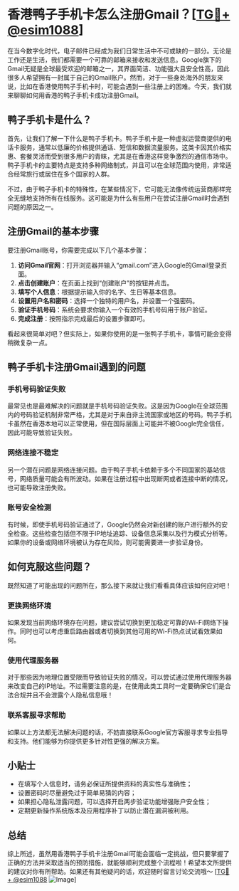 # 香港鸭子手机卡怎么注册Gmail？[[TG💪+ @esim1088](https://t.me/s/esim1088)]

在当今数字化时代，电子邮件已经成为我们日常生活中不可或缺的一部分。无论是工作还是生活，我们都需要一个可靠的邮箱来接收和发送信息。Google旗下的Gmail无疑是全球最受欢迎的邮箱之一，其界面简洁、功能强大且安全性高，因此很多人希望拥有一封属于自己的Gmail账户。然而，对于一些身处海外的朋友来说，比如在香港使用鸭子手机卡时，可能会遇到一些注册上的困难。今天，我们就来聊聊如何用香港的鸭子手机卡成功注册Gmail。

## 鸭子手机卡是什么？

首先，让我们了解一下什么是鸭子手机卡。鸭子手机卡是一种虚拟运营商提供的电话卡服务，通常以低廉的价格提供通话、短信和数据流量服务。这类卡因其价格实惠、套餐灵活而受到很多用户的青睐，尤其是在香港这样竞争激烈的通信市场中。鸭子手机卡的主要特点是支持多种网络制式，并且可以在全球范围内使用，非常适合经常旅行或居住在多个国家的人群。

不过，由于鸭子手机卡的特殊性，在某些情况下，它可能无法像传统运营商那样完全无缝地支持所有在线服务。这可能是为什么有些用户在尝试注册Gmail时会遇到问题的原因之一。

## 注册Gmail的基本步骤

要注册Gmail账号，你需要完成以下几个基本步骤：

1. **访问Gmail官网**：打开浏览器并输入“gmail.com”进入Google的Gmail登录页面。
2. **点击创建账户**：在页面上找到“创建账户”的按钮并点击。
3. **填写个人信息**：根据提示输入你的名字、生日等基本信息。
4. **设置用户名和密码**：选择一个独特的用户名，并设置一个强密码。
5. **验证手机号码**：系统会要求你输入一个有效的手机号码用于账户验证。
6. **完成注册**：按照指示完成最后的设置步骤即可。

看起来很简单对吧？但实际上，如果你使用的是一张鸭子手机卡，事情可能会变得稍微复杂一点。

## 鸭子手机卡注册Gmail遇到的问题

### 手机号码验证失败

最常见也是最难解决的问题就是手机号码验证失败。这是因为Google在全球范围内的号码验证机制非常严格，尤其是对于来自非主流国家或地区的号码。鸭子手机卡虽然在香港本地可以正常使用，但在国际层面上可能并不被Google完全信任，因此可能导致验证失败。

### 网络连接不稳定

另一个潜在问题是网络连接问题。由于鸭子手机卡依赖于多个不同国家的基站信号，网络质量可能会有所波动。如果在注册过程中出现断网或者连接中断的情况，也可能导致注册失败。

### 账号安全检测

有时候，即使手机号码验证通过了，Google仍然会对新创建的账户进行额外的安全检查。这些检查包括但不限于IP地址追踪、设备信息采集以及行为模式分析等。如果你的设备或网络环境被认为存在风险，则可能需要进一步验证身份。

## 如何克服这些问题？

既然知道了可能出现的问题所在，那么接下来就让我们看看具体应该如何应对吧！

### 更换网络环境

如果发现当前网络环境存在问题，建议尝试切换到更加稳定可靠的Wi-Fi网络下操作。同时也可以考虑重启路由器或者切换到其他可用的Wi-Fi热点试试看效果如何。

### 使用代理服务器

对于那些因为地理位置受限而导致验证失败的情况，可以尝试通过使用代理服务器来改变自己的IP地址。不过需要注意的是，在使用此类工具时一定要确保它们是合法合规并且不会泄露个人隐私信息哦！

### 联系客服寻求帮助

如果以上方法都无法解决问题的话，不妨直接联系Google官方客服寻求专业指导和支持。他们能够为你提供更多针对性更强的解决方案。

## 小贴士

- 在填写个人信息时，请务必保证所提供资料的真实性与准确性；
- 设置密码时尽量避免过于简单易猜的内容；
- 如果担心隐私泄露问题，可以选择开启两步验证功能增强账户安全性；
- 定期更新操作系统版本及应用程序补丁以防止潜在漏洞被利用。

## 总结

综上所述，虽然用香港鸭子手机卡注册Gmail可能会面临一定挑战，但只要掌握了正确的方法并采取适当的预防措施，就能够顺利完成整个流程啦！希望本文所提供的建议对你有所帮助。如果还有其他疑问的话，欢迎随时留言讨论交流哦～ [[TG💪+ @esim1088](https://t.me/s/esim1088) ![Image](https://i.postimg.cc/4NQfJmqS/Snipaste-2025-05-13-00-14-12.png)]